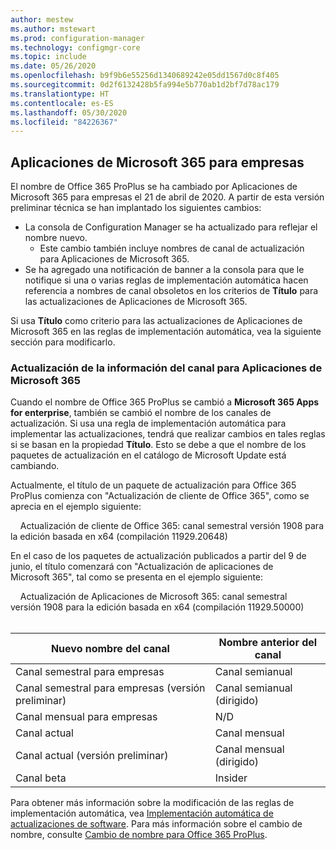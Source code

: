 ```yaml
---
author: mestew
ms.author: mstewart
ms.prod: configuration-manager
ms.technology: configmgr-core
ms.topic: include
ms.date: 05/26/2020
ms.openlocfilehash: b9f9b6e55256d1340689242e05dd1567d0c8f405
ms.sourcegitcommit: 0d2f6132428b5fa994e5b770ab1d2bf7d78ac179
ms.translationtype: HT
ms.contentlocale: es-ES
ms.lasthandoff: 05/30/2020
ms.locfileid: "84226367"
---
```

## <a name="microsoft-365-apps-for-enterprise"></a><a name="bkmk_365_apps"></a> Aplicaciones de Microsoft 365 para empresas
<!--6298093-->
El nombre de Office 365 ProPlus se ha cambiado por Aplicaciones de Microsoft 365 para empresas el 21 de abril de 2020. A partir de esta versión preliminar técnica se han implantado los siguientes cambios:

- La consola de Configuration Manager se ha actualizado para reflejar el nombre nuevo.
   - Este cambio también incluye nombres de canal de actualización para Aplicaciones de Microsoft 365.
- Se ha agregado una notificación de banner a la consola para que le notifique si una o varias reglas de implementación automática hacen referencia a nombres de canal obsoletos en los criterios de **Título** para las actualizaciones de Aplicaciones de Microsoft 365.

Si usa **Título** como criterio para las actualizaciones de Aplicaciones de Microsoft 365 en las reglas de implementación automática, vea la siguiente sección para modificarlo.

### <a name="update-channel-information-for-microsoft-365-apps"></a><a name="bkmk_channel"></a> Actualización de la información del canal para Aplicaciones de Microsoft 365
<!--6298093-->
Cuando el nombre de Office 365 ProPlus se cambió a **Microsoft 365 Apps for enterprise**, también se cambió el nombre de los canales de actualización. Si usa una regla de implementación automática para implementar las actualizaciones, tendrá que realizar cambios en tales reglas si se basan en la propiedad **Título**. Esto se debe a que el nombre de los paquetes de actualización en el catálogo de Microsoft Update está cambiando.

Actualmente, el título de un paquete de actualización para Office 365 ProPlus comienza con "Actualización de cliente de Office 365", como se aprecia en el ejemplo siguiente:

&nbsp; &nbsp; Actualización de cliente de Office 365: canal semestral versión 1908 para la edición basada en x64 (compilación 11929.20648)

En el caso de los paquetes de actualización publicados a partir del 9 de junio, el título comenzará con "Actualización de aplicaciones de Microsoft 365", tal como se presenta en el ejemplo siguiente:

&nbsp; &nbsp; Actualización de Aplicaciones de Microsoft 365: canal semestral versión 1908 para la edición basada en x64 (compilación 11929.50000)
</br>
</br>

|Nuevo nombre del canal|Nombre anterior del canal|
|--|--|
|Canal semestral para empresas|Canal semianual|
|Canal semestral para empresas (versión preliminar)|Canal semianual (dirigido)|
|Canal mensual para empresas|N/D|
|Canal actual|Canal mensual|
|Canal actual (versión preliminar)|Canal mensual (dirigido)|
|Canal beta|Insider|

Para obtener más información sobre la modificación de las reglas de implementación automática, vea [Implementación automática de actualizaciones de software](../../../../../sum/deploy-use/automatically-deploy-software-updates.md). Para más información sobre el cambio de nombre, consulte [Cambio de nombre para Office 365 ProPlus](https://docs.microsoft.com/deployoffice/name-change).

